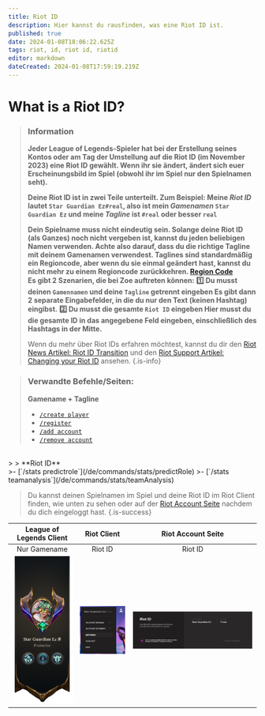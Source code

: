 ```yaml
---
title: Riot ID
description: Hier kannst du rausfinden, was eine Riot ID ist.
published: true
date: 2024-01-08T18:06:22.625Z
tags: riot, id, riot id, riotid
editor: markdown
dateCreated: 2024-01-08T17:59:19.219Z
---
```


# What is a Riot ID?

>### Information
>**Jeder League of Legends-Spieler hat bei der Erstellung seines Kontos oder am Tag der Umstellung auf die Riot ID (im November 2023) eine Riot ID gewählt. Wenn ihr sie ändert, ändert sich euer Erscheinungsbild im Spiel (obwohl ihr im Spiel nur den Spielnamen seht).**
>
> **Deine Riot ID ist in zwei Teile unterteilt. Zum Beispiel:
Meine _Riot ID_ lautet `Star Guardian Ez#real`,
also ist mein _Gamenamen_ `Star Guardian Ez` 
und meine _Tagline_ ist `#real` oder besser `real`**
>
>**Dein Spielname muss nicht eindeutig sein. Solange deine Riot ID (als Ganzes) noch nicht vergeben ist, kannst du jeden beliebigen Namen verwenden. Achte also darauf, dass du die richtige Tagline mit deinem Gamenamen verwendest.
Taglines sind standardmäßig ein Regioncode, aber wenn du sie einmal geändert hast, kannst du nicht mehr zu einem Regioncode zurückkehren. [Region Code](/en/terms/region)** <br>
>**Es gibt 2 Szenarien, die bei Zoe auftreten können:** 
>**:one: Du musst deinen `Gamennamen` und deine `Tagline` getrennt eingeben
>Es gibt dann 2 separate Eingabefelder, in die du nur den Text (keinen Hashtag) eingibst.** 
>**:two: Du musst die gesamte `Riot ID` eingeben
>Hier musst du die gesamte ID in das angegebene Feld eingeben, einschließlich des Hashtags in der Mitte.**
>
>Wenn du mehr über Riot IDs erfahren möchtest, kannst du dir den [Riot News Artikel: Riot ID Transition](https://www.riotgames.com/en/news/reworking-the-riot-id-transition-plan) und den [Riot Support Artikel: Changing your Riot ID](https://support-leagueoflegends.riotgames.com/hc/en-us/articles/20631044642963) ansehen.
>{.is-info}

>### Verwandte Befehle/Seiten:
>**Gamename + Tagline** <br>
>-   [`/create player`](/de/commands/create/player)
>-   [`/register`](/de/commands/important/register)
>-   [`/add account`](/en/commands/add/account)
>-   [`/remove account`](/en/commands/remove/account)

<br>
>
> **Riot ID** <br>
>-   [`/stats predictrole`](/de/commands/stats/predictRole)
>-   [`/stats teamanalysis`](/de/commands/stats/teamAnalysis)


> Du kannst deinen Spielnamen im Spiel und deine Riot ID im Riot Client finden, wie unten zu sehen oder auf der [Riot Account Seite](https://account.riotgames.com/) nachdem du dich eingeloggt hast.
>{.is-success}
  
League of Legends Client | Riot Client | Riot Account Seite
:--------: | :--------: | :--------:
Nur Gamename   | Riot ID   | Riot ID
![](/en_/en_riotid_gamename.png) | ![](/en_/en_riotid_riotclient.png) | ![](/en_/en_riotid_riotaccount.png)
  





